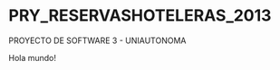 PRY_RESERVASHOTELERAS_2013
==========================

PROYECTO DE SOFTWARE 3 - UNIAUTONOMA


Hola mundo!
